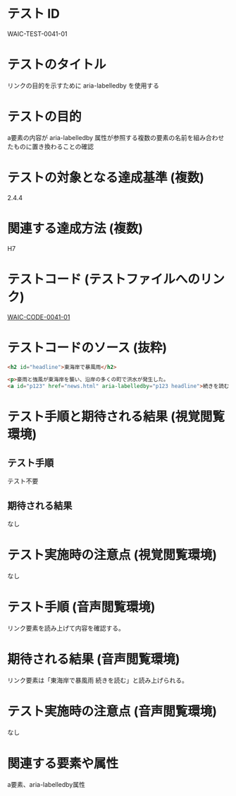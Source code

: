 # テスト ID
WAIC-TEST-0041-01

# テストのタイトル
リンクの目的を示すために aria-labelledby を使用する

# テストの目的

a要素の内容が aria-labelledby 属性が参照する複数の要素の名前を組み合わせたものに置き換わることの確認

# テストの対象となる達成基準 (複数)
2.4.4

# 関連する達成方法 (複数)
H7

# テストコード (テストファイルへのリンク)
[WAIC-CODE-0041-01](https://waic.github.io/as_test/WAIC-CODE/WAIC-CODE-0041-01.html)

# テストコードのソース (抜粋)
```HTML
<h2 id="headline">東海岸で暴風雨</h2>

<p>豪雨と強風が東海岸を襲い、沿岸の多くの町で洪水が発生した。
<a id="p123" href="news.html" aria-labelledby="p123 headline">続きを読む...</a></p>
```

# テスト手順と期待される結果 (視覚閲覧環境)

## テスト手順
テスト不要

## 期待される結果
なし

# テスト実施時の注意点 (視覚閲覧環境)
なし

# テスト手順 (音声閲覧環境)
リンク要素を読み上げて内容を確認する。

# 期待される結果 (音声閲覧環境)
リンク要素は「東海岸で暴風雨 続きを読む」と読み上げられる。

# テスト実施時の注意点 (音声閲覧環境)
なし

# 関連する要素や属性
a要素、aria-labelledby属性
